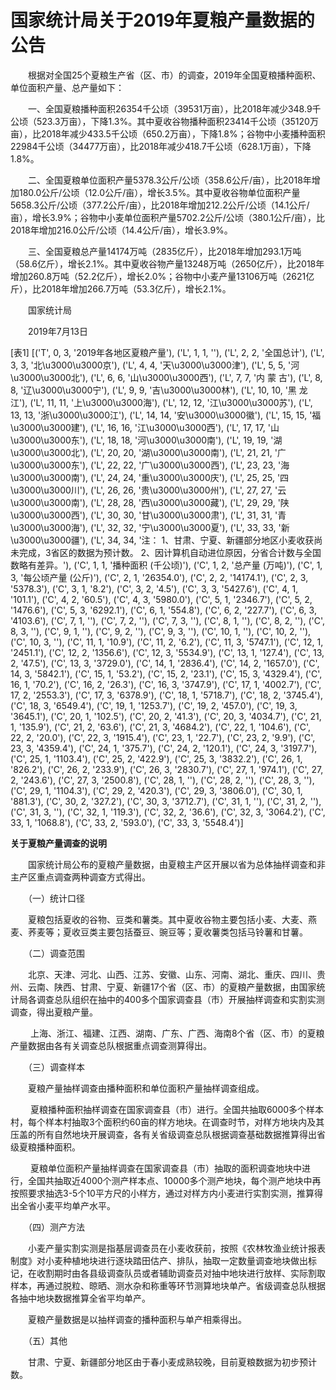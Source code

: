 # 国家统计局关于2019年夏粮产量数据的公告

　　根据对全国25个夏粮生产省（区、市）的调查，2019年全国夏粮播种面积、单位面积产量、总产量如下：

　　一、全国夏粮播种面积26354千公顷（39531万亩），比2018年减少348.9千公顷（523.3万亩），下降1.3%。其中夏收谷物播种面积23414千公顷（35120万亩），比2018年减少433.5千公顷（650.2万亩），下降1.8%；谷物中小麦播种面积22984千公顷（34477万亩），比2018年减少418.7千公顷（628.1万亩），下降1.8%。

　　二、全国夏粮单位面积产量5378.3公斤/公顷（358.6公斤/亩），比2018年增加180.0公斤/公顷（12.0公斤/亩），增长3.5%。其中夏收谷物单位面积产量5658.3公斤/公顷（377.2公斤/亩），比2018年增加212.2公斤/公顷（14.1公斤/亩），增长3.9%；谷物中小麦单位面积产量5702.2公斤/公顷（380.1公斤/亩），比2018年增加216.0公斤/公顷（14.4公斤/亩），增长3.9%。

　　三、全国夏粮总产量14174万吨（2835亿斤），比2018年增加293.1万吨（58.6亿斤），增长2.1%。其中夏收谷物产量13248万吨（2650亿斤），比2018年增加260.8万吨（52.2亿斤），增长2.0%；谷物中小麦产量13106万吨（2621亿斤），比2018年增加266.7万吨（53.3亿斤），增长2.1%。

　　国家统计局  

　　2019年7月13日

[表1]
[('T', 0, 3, '2019年各地区夏粮产量'), ('L', 1, 1, ''), ('L', 2, 2, '全国总计'), ('L', 3, 3, '北\u3000\u3000京'), ('L', 4, 4, '天\u3000\u3000津'), ('L', 5, 5, '河\u3000\u3000北'), ('L', 6, 6, '山\u3000\u3000西'), ('L', 7, 7, '内 蒙 古'), ('L', 8, 8, '辽\u3000\u3000宁'), ('L', 9, 9, '吉\u3000\u3000林'), ('L', 10, 10, '黑 龙 江'), ('L', 11, 11, '上\u3000\u3000海'), ('L', 12, 12, '江\u3000\u3000苏'), ('L', 13, 13, '浙\u3000\u3000江'), ('L', 14, 14, '安\u3000\u3000徽'), ('L', 15, 15, '福\u3000\u3000建'), ('L', 16, 16, '江\u3000\u3000西'), ('L', 17, 17, '山\u3000\u3000东'), ('L', 18, 18, '河\u3000\u3000南'), ('L', 19, 19, '湖\u3000\u3000北'), ('L', 20, 20, '湖\u3000\u3000南'), ('L', 21, 21, '广\u3000\u3000东'), ('L', 22, 22, '广\u3000\u3000西'), ('L', 23, 23, '海\u3000\u3000南'), ('L', 24, 24, '重\u3000\u3000庆'), ('L', 25, 25, '四\u3000\u3000川'), ('L', 26, 26, '贵\u3000\u3000州'), ('L', 27, 27, '云\u3000\u3000南'), ('L', 28, 28, '西\u3000\u3000藏'), ('L', 29, 29, '陕\u3000\u3000西'), ('L', 30, 30, '甘\u3000\u3000肃'), ('L', 31, 31, '青\u3000\u3000海'), ('L', 32, 32, '宁\u3000\u3000夏'), ('L', 33, 33, '新\u3000\u3000疆'), ('L', 34, 34, '注： 1、甘肃、宁夏、新疆部分地区小麦收获尚未完成，3省区的数据为预计数。 2、因计算机自动进位原因，分省合计数与全国数略有差异。'), ('C', 1, 1, '播种面积 (千公顷)'), ('C', 1, 2, '总产量 (万吨)'), ('C', 1, 3, '每公顷产量 (公斤)'), ('C', 2, 1, '26354.0'), ('C', 2, 2, '14174.1'), ('C', 2, 3, '5378.3'), ('C', 3, 1, '8.2'), ('C', 3, 2, '4.5'), ('C', 3, 3, '5427.6'), ('C', 4, 1, '101.1'), ('C', 4, 2, '60.5'), ('C', 4, 3, '5980.0'), ('C', 5, 1, '2346.7'), ('C', 5, 2, '1476.6'), ('C', 5, 3, '6292.1'), ('C', 6, 1, '554.8'), ('C', 6, 2, '227.7'), ('C', 6, 3, '4103.6'), ('C', 7, 1, ''), ('C', 7, 2, ''), ('C', 7, 3, ''), ('C', 8, 1, ''), ('C', 8, 2, ''), ('C', 8, 3, ''), ('C', 9, 1, ''), ('C', 9, 2, ''), ('C', 9, 3, ''), ('C', 10, 1, ''), ('C', 10, 2, ''), ('C', 10, 3, ''), ('C', 11, 1, '10.9'), ('C', 11, 2, '6.2'), ('C', 11, 3, '5747.1'), ('C', 12, 1, '2451.1'), ('C', 12, 2, '1356.6'), ('C', 12, 3, '5534.9'), ('C', 13, 1, '127.4'), ('C', 13, 2, '47.5'), ('C', 13, 3, '3729.0'), ('C', 14, 1, '2836.4'), ('C', 14, 2, '1657.0'), ('C', 14, 3, '5842.1'), ('C', 15, 1, '53.2'), ('C', 15, 2, '23.1'), ('C', 15, 3, '4329.4'), ('C', 16, 1, '70.2'), ('C', 16, 2, '26.3'), ('C', 16, 3, '3747.9'), ('C', 17, 1, '4002.7'), ('C', 17, 2, '2553.3'), ('C', 17, 3, '6378.9'), ('C', 18, 1, '5718.7'), ('C', 18, 2, '3745.4'), ('C', 18, 3, '6549.4'), ('C', 19, 1, '1253.7'), ('C', 19, 2, '457.0'), ('C', 19, 3, '3645.1'), ('C', 20, 1, '102.5'), ('C', 20, 2, '41.3'), ('C', 20, 3, '4034.7'), ('C', 21, 1, '135.9'), ('C', 21, 2, '63.6'), ('C', 21, 3, '4684.2'), ('C', 22, 1, '104.6'), ('C', 22, 2, '20.0'), ('C', 22, 3, '1915.4'), ('C', 23, 1, '22.7'), ('C', 23, 2, '9.9'), ('C', 23, 3, '4359.4'), ('C', 24, 1, '375.7'), ('C', 24, 2, '120.1'), ('C', 24, 3, '3197.7'), ('C', 25, 1, '1103.4'), ('C', 25, 2, '422.9'), ('C', 25, 3, '3832.2'), ('C', 26, 1, '826.2'), ('C', 26, 2, '233.9'), ('C', 26, 3, '2830.7'), ('C', 27, 1, '974.1'), ('C', 27, 2, '243.6'), ('C', 27, 3, '2500.8'), ('C', 28, 1, ''), ('C', 28, 2, ''), ('C', 28, 3, ''), ('C', 29, 1, '1104.3'), ('C', 29, 2, '420.3'), ('C', 29, 3, '3806.0'), ('C', 30, 1, '881.3'), ('C', 30, 2, '327.2'), ('C', 30, 3, '3712.7'), ('C', 31, 1, ''), ('C', 31, 2, ''), ('C', 31, 3, ''), ('C', 32, 1, '119.3'), ('C', 32, 2, '36.6'), ('C', 32, 3, '3064.2'), ('C', 33, 1, '1068.8'), ('C', 33, 2, '593.0'), ('C', 33, 3, '5548.4')]

**关于夏粮产量调查的说明**

　　国家统计局公布的夏粮产量数据，由夏粮主产区开展以省为总体抽样调查和非主产区重点调查两种调查方式得出。

　　（一）统计口径

　　夏粮包括夏收的谷物、豆类和薯类。其中夏收谷物主要包括小麦、大麦、燕麦、荞麦等；夏收豆类主要包括蚕豆、豌豆等；夏收薯类包括马铃薯和甘薯。

　　（二）调查范围

　　北京、天津、河北、山西、江苏、安徽、山东、河南、湖北、重庆、四川、贵州、云南、陕西、甘肃、宁夏、新疆17个省（区、市）的夏粮产量数据，由国家统计局各调查总队组织在抽中的400多个国家调查县（市）开展抽样调查和实割实测调查，得出夏粮产量。

　　 上海、浙江、福建、江西、湖南、广东、广西、海南8个省（区、市）的夏粮产量数据由各有关调查总队根据重点调查测算得出。

　　（三）调查样本

　　夏粮产量抽样调查由播种面积和单位面积产量抽样调查组成。

　　 夏粮播种面积抽样调查在国家调查县（市）进行。全国共抽取6000多个样本村，每个样本村抽取3个面积约60亩的样方地块。在调查时节，对样方地块内及其压盖的所有自然地块开展调查，各有关省级调查总队根据调查基础数据推算得出省级夏粮播种面积。

　　 夏粮单位面积产量抽样调查在国家调查县（市）抽取的面积调查地块中进行，全国共抽取近4000个测产样本点、10000多个测产地块，每个测产地块中再按照要求抽选3-5个10平方尺的小样方，通过对样方内小麦进行实割实测，推算得出全省小麦平均单产水平。

　　（四）测产方法

　　小麦产量实割实测是指基层调查员在小麦收获前，按照《农林牧渔业统计报表制度》对小麦种植地块进行逐块踏田估产、排队，抽取一定数量调查地块做出标记，在收割期时由各县级调查队员或者辅助调查员对抽中地块进行放样、实际割取样本，再通过脱粒、晾晒、测水杂和称重等环节测算地块单产。省级调查总队根据各抽中地块数据推算全省平均单产。

　　夏粮产量数据是以抽样调查的播种面积与单产相乘得出。

　　（五）其他

　　甘肃、宁夏、新疆部分地区由于春小麦成熟较晚，目前夏粮数据为初步预计数。